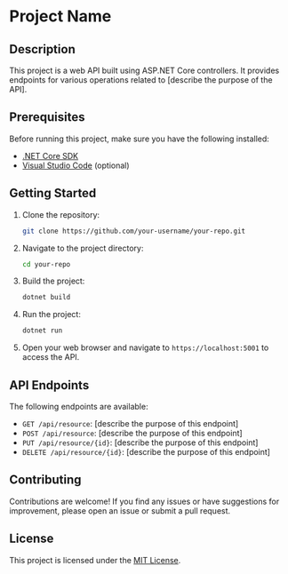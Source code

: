 # Project Name

## Description

This project is a web API built using ASP.NET Core controllers. It provides endpoints for various operations related to [describe the purpose of the API].

## Prerequisites

Before running this project, make sure you have the following installed:

- [.NET Core SDK](https://dotnet.microsoft.com/download)
- [Visual Studio Code](https://code.visualstudio.com/) (optional)

## Getting Started

1. Clone the repository:

    ```bash
    git clone https://github.com/your-username/your-repo.git
    ```

2. Navigate to the project directory:

    ```bash
    cd your-repo
    ```

3. Build the project:

    ```bash
    dotnet build
    ```

4. Run the project:

    ```bash
    dotnet run
    ```

5. Open your web browser and navigate to `https://localhost:5001` to access the API.

## API Endpoints

The following endpoints are available:

- `GET /api/resource`: [describe the purpose of this endpoint]
- `POST /api/resource`: [describe the purpose of this endpoint]
- `PUT /api/resource/{id}`: [describe the purpose of this endpoint]
- `DELETE /api/resource/{id}`: [describe the purpose of this endpoint]

## Contributing

Contributions are welcome! If you find any issues or have suggestions for improvement, please open an issue or submit a pull request.

## License

This project is licensed under the [MIT License](LICENSE).
